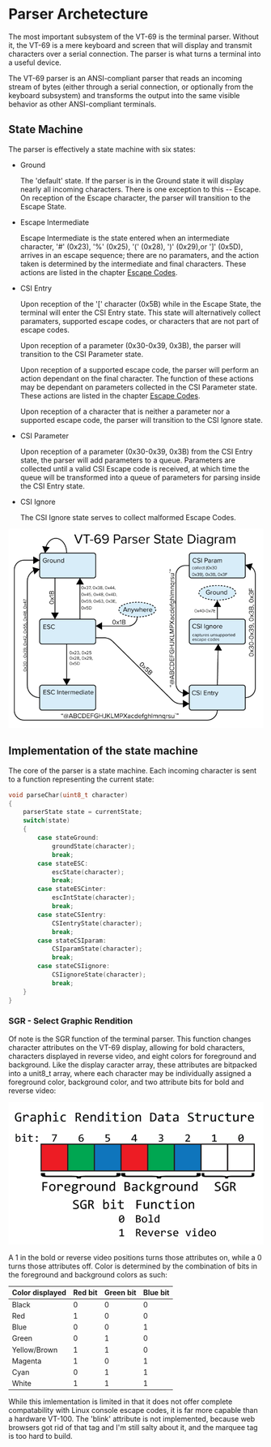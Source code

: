 # Parser Archetecture

The most important subsystem of the VT-69 is the terminal parser. Without it, the VT-69 is a mere keyboard and screen that will display and transmit characters over a serial connection. The parser is what turns a terminal into a useful device.

The VT-69 parser is an ANSI-compliant parser that reads an incoming stream of bytes (either through a serial connection, or optionally from the keyboard subsystem) and transforms the output into the same visible behavior as other ANSI-compliant terminals. 

## State Machine

The parser is effectively a state machine with six states:

* Ground

	The 'default' state. If the parser is in the Ground state it will display nearly all incoming characters. There is one exception to this -- Escape. On reception of the Escape character, the parser will transition to the Escape State.

* Escape Intermediate

	Escape Intermediate is the state entered when an intermediate character, '#' (0x23), '%' (0x25), '(' (0x28), ')' (0x29),or ']' (0x5D), arrives in an escape sequence; there are no paramaters, and the action taken is determined by the intermediate and final characters. These actions are listed in the chapter [Escape Codes](https://github.com/ViolenceWorks/VT-69/blob/main/Documentation/EscCodes.md).

* CSI Entry

	Upon reception of the '[' character (0x5B) while in the Escape State, the terminal will enter the CSI Entry state. This state will alternatively collect paramaters, supported escape codes, or characters that are not part of escape codes. 

	Upon reception of a parameter (0x30-0x39, 0x3B), the parser will transition to the CSI Parameter state.

	Upon reception of a supported escape code, the parser will perform an action dependant on the final character. The function of these actions may be dependant on parameters collected in the CSI Parameter state. These actions are listed in the chapter [Escape Codes](https://github.com/ViolenceWorks/VT-69/blob/main/Documentation/EscCodes.md).

	Upon reception of a character that is neither a parameter nor a supported escape code, the parser will transition to the CSI Ignore state.

* CSI Parameter

	Upon reception of a parameter (0x30-0x39, 0x3B) from the CSI Entry state, the parser will add parameters to a queue. Parameters are collected until a valid CSI Escape code is received, at which time the queue will be transformed into a queue of parameters for parsing inside the CSI Entry state.

* CSI Ignore

	The CSI Ignore state serves to collect malformed Escape Codes.

![Image of parser state machine](https://github.com/ViolenceWorks/VT-69/blob/main/Documentation/ArtAssets/StateMachine.png)


## Implementation of the state machine

The core of the parser is a state machine. Each incoming character is sent to a function representing the current state:
```C
void parseChar(uint8_t character)
{	
	parserState state = currentState;
	switch(state)
	{
		case stateGround:
			groundState(character);
			break;
		case stateESC:
			escState(character);
			break;
		case stateESCinter:
			escIntState(character);
			break;
		case stateCSIentry:
			CSIentryState(character);
			break;
		case stateCSIparam:
			CSIparamState(character);
			break;
		case stateCSIignore:
			CSIignoreState(character);
			break;
	}
}
```

### SGR - Select Graphic Rendition

Of note is the SGR function of the terminal parser. This function changes character attributes on the VT-69 display, allowing for bold characters, characters displayed in reverse video, and eight colors for foreground and background. Like the display caracter array, these attributes are bitpacked into a unit8_t array, where each character may be individually assigned a foreground color, background color, and two attribute bits for bold and reverse video:


![Image of SGR data structure](https://github.com/ViolenceWorks/VT-69/blob/main/Documentation/ArtAssets/GraphicRenditiondatastructre.png)


A 1 in the bold or reverse video positions turns those attributes on, while a 0 turns those attributes off. Color is determined by the combination of bits in the foreground and background colors as such:

Color displayed | Red bit | Green bit | Blue bit
----------------|---------|-----------|---------
Black | 0 | 0 | 0
Red  | 1 | 0 | 0
Blue | 0 | 0 | 1
Green | 0 | 1 | 0
Yellow/Brown | 1 | 1 | 0
Magenta | 1 | 0 | 1
Cyan | 0 | 1 | 1
White | 1 | 1 | 1

While this imlementation is limited in that it does not offer complete compatability with Linux console escape codes, it is far more capable than a hardware VT-100. The 'blink' attribute is not implemented, because web browsers got rid of that tag and I'm still salty about it, and the marquee tag is too hard to build. 



